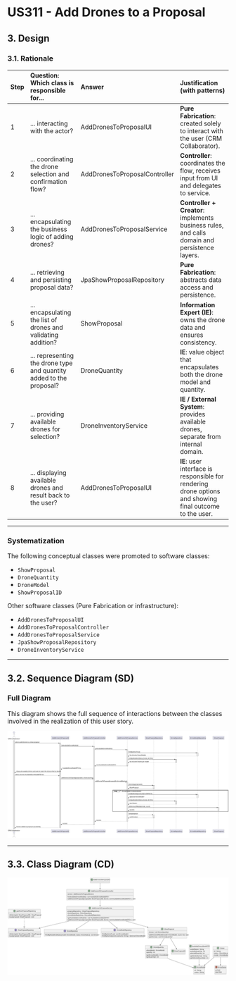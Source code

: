# US311 - Add Drones to a Proposal

## 3. Design

### 3.1. Rationale

| Step | Question: Which class is responsible for...                                  | Answer                            | Justification (with patterns)                                                                                   |
| :--- | :--------------------------------------------------------------------------- | :-------------------------------- | :-------------------------------------------------------------------------------------------------------------- |
| 1    | ... interacting with the actor?                                              | AddDronesToProposalUI             | **Pure Fabrication**: created solely to interact with the user (CRM Collaborator).                             |
| 2    | ... coordinating the drone selection and confirmation flow?                 | AddDronesToProposalController     | **Controller**: coordinates the flow, receives input from UI and delegates to service.                         |
| 3    | ... encapsulating the business logic of adding drones?                      | AddDronesToProposalService        | **Controller + Creator**: implements business rules, and calls domain and persistence layers.                 |
| 4    | ... retrieving and persisting proposal data?                                 | JpaShowProposalRepository         | **Pure Fabrication**: abstracts data access and persistence.                                                   |
| 5    | ... encapsulating the list of drones and validating addition?                | ShowProposal                      | **Information Expert (IE)**: owns the drone data and ensures consistency.                                      |
| 6    | ... representing the drone type and quantity added to the proposal?          | DroneQuantity                     | **IE**: value object that encapsulates both the drone model and quantity.                                      |
| 7    | ... providing available drones for selection?                                | DroneInventoryService             | **IE / External System**: provides available drones, separate from internal domain.                           |
| 8    | ... displaying available drones and result back to the user?                 | AddDronesToProposalUI             | **IE**: user interface is responsible for rendering drone options and showing final outcome to the user.      |

---

### Systematization

The following conceptual classes were promoted to software classes:

- `ShowProposal`
- `DroneQuantity`
- `DroneModel`
- `ShowProposalID`

Other software classes (Pure Fabrication or infrastructure):

- `AddDronesToProposalUI`
- `AddDronesToProposalController`
- `AddDronesToProposalService`
- `JpaShowProposalRepository`
- `DroneInventoryService`

---

## 3.2. Sequence Diagram (SD)

### Full Diagram

This diagram shows the full sequence of interactions between the classes involved in the realization of this user story.

![Sequence Diagram - Full](svg/us311_SD.svg)

---

## 3.3. Class Diagram (CD)

![Class Diagram](svg/us311_CD.svg)
